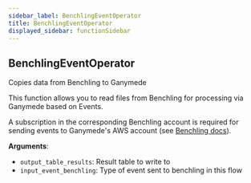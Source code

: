 ```yaml
---
sidebar_label: BenchlingEventOperator
title: BenchlingEventOperator
displayed_sidebar: functionSidebar
---
```


## BenchlingEventOperator

Copies data from Benchling to Ganymede

This function allows you to read files from Benchling for processing via Ganymede based on Events.

A subscription in the corresponding Benchling account is required for sending events to Ganymede's AWS account 
(see [Benchling docs](https://docs.benchling.com/docs/events-getting-started#setting-up-a-subscription)).

**Arguments**:

- `output_table_results`: Result table to write to
- `input_event_benchling`: Type of event sent to benchling in this flow

